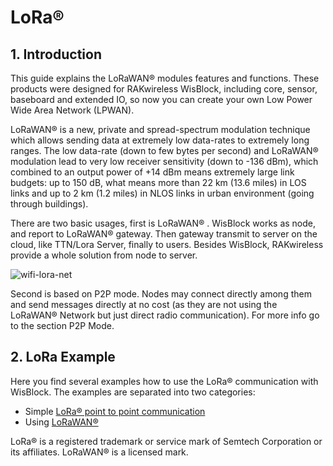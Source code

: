 # LoRa®  


## 1. Introduction

This guide explains the LoRaWAN®  modules features and functions. These products were designed for RAKwireless WisBlock, including core, sensor, baseboard and extended IO, so now you can create your own Low Power Wide Area Network (LPWAN).

LoRaWAN®  is a new, private and spread-spectrum modulation technique which allows sending data at extremely low data-rates to extremely long ranges. The low data-rate (down to few bytes per second) and LoRaWAN®  modulation lead to very low receiver sensitivity (down to -136 dBm), which combined to an output power of +14 dBm means extremely large link budgets: up to 150 dB, what means more than 22 km (13.6 miles) in LOS links and up to 2 km (1.2 miles) in NLOS links in urban environment (going through buildings).

There are two basic usages, first is LoRaWAN® . WisBlock works as node, and report to LoRaWAN®  gateway. Then gateway transmit to server on the cloud, like TTN/Lora Server, finally to users. Besides WisBlock, RAKwireless provide a whole solution from node to server.

![wifi-lora-net](../../../../assets/Examples/wifi-lora-net.png)

Second is based on P2P mode. Nodes may connect directly among them and send messages directly at no cost (as they are not using the LoRaWAN®  Network but just direct radio communication). For more info go to the section P2P Mode.



## 2. LoRa Example

Here you find several examples how to use the LoRa® communication with WisBlock. The examples are separated into two categories:     

- Simple [LoRa® point to point communication](./LoRaP2P/)      
- Using [LoRaWAN® ](./LoRaWAN/)


LoRa® is a registered trademark or service mark of Semtech Corporation or its affiliates. LoRaWAN® is a licensed mark.